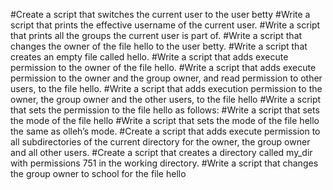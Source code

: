#Create a script that switches the current user to the user betty
#Write a script that prints the effective username of the current user.
#Write a script that prints all the groups the current user is part of.
#Write a script that changes the owner of the file hello to the user betty.
#Write a script that creates an empty file called hello.
#Write a script that adds execute permission to the owner of the file hello.
#Write a script that adds execute permission to the owner and the group owner, and read permission to other users, to the file hello.
#Write a script that adds execution permission to the owner, the group owner and the other users, to the file hello
#Write a script that sets the permission to the file hello as follows:
#Write a script that sets the mode of the file hello
#Write a script that sets the mode of the file hello the same as olleh’s mode.
#Create a script that adds execute permission to all subdirectories of the current directory for the owner, the group owner and all other users.
#Create a script that creates a directory called my_dir with permissions 751 in the working directory.
#Write a script that changes the group owner to school for the file hello
